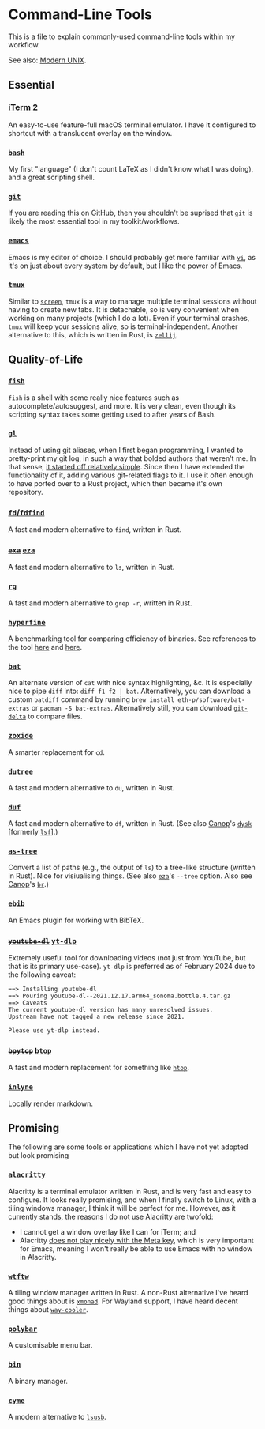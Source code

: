 # Command-Line Tools

This is a file to explain commonly-used command-line tools within my workflow.

See also: [Modern UNIX](https://github.com/ibraheemdev/modern-unix).

## Essential

### [iTerm 2](https://github.com/gnachman/iTerm2)
An easy-to-use feature-full macOS terminal emulator.  I have it configured to shortcut with a translucent overlay on the window.

### [`bash`](https://git.savannah.gnu.org/cgit/bash.git)
My first "language" (I don't count LaTeX as I didn't know what I was doing), and a great scripting shell.

### [`git`](https://git.kernel.org/pub/scm/git/git.git)
If you are reading this on GitHub, then you shouldn't be suprised that `git` is likely the most essential tool in my toolkit/workflows.

### [`emacs`](https://git.savannah.gnu.org/git/emacs.git/)
Emacs is my editor of choice.  I should probably get more familiar with [`vi`](http://ex-vi.cvs.sourceforge.net/ex-vi/ex-vi/), as it's on just about every system by default, but I like the power of Emacs.

### [`tmux`](https://github.com/tmux/tmux)
Similar to [`screen`](https://git.savannah.gnu.org/git/screen.git), `tmux` is a way to manage multiple terminal sessions without having to create new tabs.  It is detachable, so is very convenient when working on many projects (which I do a lot).  Even if your terminal crashes, `tmux` will keep your sessions alive, so is terminal-independent.  Another alternative to this, which is written in Rust, is [`zellij`](https://github.com/zellij-org/zellij).

## Quality-of-Life

### [`fish`](https://github.com/fish-shell/fish-shell)
`fish` is a shell with some really nice features such as autocomplete/autosuggest, and more.  It is very clean, even though its scripting syntax takes some getting used to after years of Bash.

### [`gl`](https://github.com/jakewilliami/gl)
Instead of using git aliases, when I first began programming, I wanted to pretty-print my git log, in such a way that bolded authors that weren't me.  In that sense, [it started off relatively simple](https://github.com/jakewilliami/scripts/blob/98a327a088bc132e4418e3010b228e5f42ffff9c/bash/gl).  Since then I have extended the functionality of it, adding various git-related flags to it.  I use it often enough to have ported over to a Rust project, which then became it's own repository.

### [`fd`/`fdfind`](https://github.com/sharkdp/fd)
A fast and modern alternative to `find`, written in Rust.

### ~~[`exa`](https://github.com/ogham/exa)~~ [`eza`](https://github.com/eza-community/eza)
A fast and modern alternative to `ls`, written in Rust.

### [`rg`](https://github.com/BurntSushi/ripgrep)
A fast and modern alternative to `grep -r`, written in Rust.

### [`hyperfine`](https://github.com/sharkdp/hyperfine)
A benchmarking tool for comparing efficiency of binaries.  See references to the tool [here](./readme.md) and [here](../julia/Other/advent_of_code/2021/readme.md).

### [`bat`](https://github.com/sharkdp/bat)
An alternate version of `cat` with nice syntax highlighting, &c.  It is especially nice to pipe `diff` into: `diff f1 f2 | bat`.  Alternatively, you can download a custom `batdiff` command by running `brew install eth-p/software/bat-extras` or `pacman -S bat-extras`.  Alternatively still, you can download [`git-delta`](https://github.com/dandavison/delta) to compare files.

### [`zoxide`](https://github.com/ajeetdsouza/zoxide)
A smarter replacement for `cd`.

### [`dutree`](https://github.com/nachoparker/dutree)
A fast and modern alternative to `du`, written in Rust.

### [`duf`](https://github.com/muesli/duf)
A fast and modern alternative to `df`, written in Rust.  (See also [Canop](https://github.com/Canop)'s [`dysk`](https://github.com/Canop/dysk) [formerly [`lsf`](https://github.com/Canop/lfs)].)

### [`as-tree`](https://github.com/jez/as-tree)
Convert a list of paths (e.g., the output of `ls`) to a tree-like structure (written in Rust).  Nice for visiualising things.  (See also [`eza`]()'s `--tree` option.  Also see [Canop](https://github.com/Canop)'s [`br`](https://github.com/Canop/broot).)

### [`ebib`](https://joostkremers.github.io/ebib/ebib-manual.html)
An Emacs plugin for working with BibTeX.

### ~~[`youtube-dl`](https://github.com/ytdl-org/youtube-dl)~~ [`yt-dlp`](https://github.com/yt-dlp/yt-dlp)
Extremely useful tool for downloading videos (not just from YouTube, but that is its primary use-case).  `yt-dlp` is preferred as of February 2024 due to the following caveat:
```
==> Installing youtube-dl
==> Pouring youtube-dl--2021.12.17.arm64_sonoma.bottle.4.tar.gz
==> Caveats
The current youtube-dl version has many unresolved issues.
Upstream have not tagged a new release since 2021.

Please use yt-dlp instead.
```

### ~~[`bpytop`](https://github.com/aristocratos/bpytop)~~ [`btop`](https://github.com/aristocratos/btop)
A fast and modern replacement for something like [`htop`](https://en.wikipedia.org/wiki/Htop).

### [`inlyne`](https://github.com/Inlyne-Project/inlyne)
Locally render markdown.

## Promising

The following are some tools or applications which I have not yet adopted but look promising

### [`alacritty`](https://github.com/jwilm/alacritty)
Alacritty is a terminal emulator wriitten in Rust, and is very fast and easy to configure.  It looks really promising, and when I finally switch to Linux, with a tiling windows manager, I think it will be perfect for me.  However, as it currently stands, the reasons I do not use Alacritty are twofold:
  - I cannot get a window overlay like I can for iTerm; and
  - Alacritty [does not play nicely with the Meta key](https://github.com/alacritty/alacritty/issues/62), which is very important for Emacs, meaning I won't really be able to use Emacs with no window in Alacritty.

### [`wtftw`](https://github.com/kintaro/wtftw)
A tiling window manager written in Rust.  A non-Rust alternative I've heard good things about is [`xmonad`](https://github.com/xmonad/xmonad).  For Wayland support, I have heard decent things about [`way-cooler`](https://github.com/way-cooler/way-cooler).

### [`polybar`](https://github.com/jaagr/polybar)
A customisable menu bar.

### [`bin`](https://github.com/marcosnils/bin)
A binary manager.

### [`cyme`](https://github.com/tuna-f1sh/cyme)
A modern alternative to [`lsusb`](https://github.com/jlhonora/lsusb).
